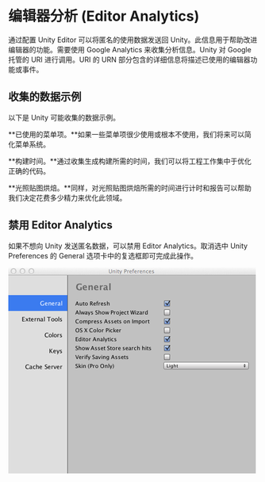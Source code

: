 编辑器分析 (Editor Analytics)
=========


通过配置 Unity Editor 可以将匿名的使用数据发送回 Unity。此信息用于帮助改进编辑器的功能。需要使用 Google Analytics 来收集分析信息。Unity 对 Google 托管的 URI 进行调用。URI 的 URN 部分包含的详细信息将描述已使用的编辑器功能或事件。

收集的数据示例
--------------------------

以下是 Unity 可能收集的数据示例。

**已使用的菜单项。**如果一些菜单项很少使用或根本不使用，我们将来可以简化菜单系统。

**构建时间。**通过收集生成构建所需的时间，我们可以将工程工作集中于优化正确的代码。

**光照贴图烘焙。**同样，对光照贴图烘焙所需的时间进行计时和报告可以帮助我们决定花费多少精力来优化此领域。

禁用 Editor Analytics
-------------------


如果不想向 Unity 发送匿名数据，可以禁用 Editor Analytics。取消选中 Unity Preferences 的 General 选项卡中的复选框即可完成此操作。


![Preferences 面板中的 Editor Analytics 选项。](../uploads/Main/Editor-Analytics.png)

